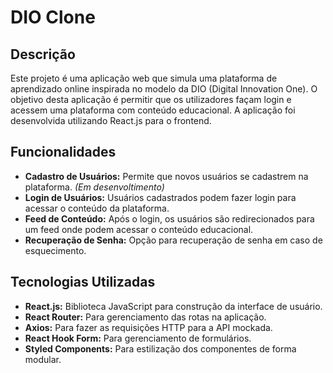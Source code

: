 # **DIO Clone**

## **Descrição**

Este projeto é uma aplicação web que simula uma plataforma de aprendizado online inspirada no modelo da DIO (Digital Innovation One). O objetivo desta aplicação é permitir que os utilizadores façam login e acessem uma plataforma com conteúdo educacional. A aplicação foi desenvolvida utilizando React.js para o frontend.

## **Funcionalidades**

- **Cadastro de Usuários:** Permite que novos usuários se cadastrem na plataforma. *(Em desenvoltimento)*
- **Login de Usuários:** Usuários cadastrados podem fazer login para acessar o conteúdo da plataforma.
- **Feed de Conteúdo:** Após o login, os usuários são redirecionados para um feed onde podem acessar o conteúdo educacional.
- **Recuperação de Senha:** Opção para recuperação de senha em caso de esquecimento.

## **Tecnologias Utilizadas**

- **React.js:** Biblioteca JavaScript para construção da interface de usuário.
- **React Router:** Para gerenciamento das rotas na aplicação.
- **Axios:** Para fazer as requisições HTTP para a API mockada.
- **React Hook Form:** Para gerenciamento de formulários.
- **Styled Components:** Para estilização dos componentes de forma modular.

